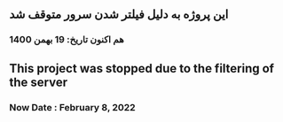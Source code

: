 ## این پروژه به دلیل فیلتر شدن سرور متوقف شد
### هم اکنون تاریخ: 19 بهمن 1400



## This project was stopped due to the filtering of the server
### Now Date :  February 8, 2022
